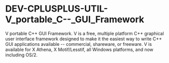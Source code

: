 DEV-CPLUSPLUS-UTIL-V_portable_C--_GUI_Framework
===============================================

V portable C++ GUI Framework. V is a free, multiple platform C++ graphical user interface framework designed to make it the easiest way to write C++ GUI applications available -- commercial, shareware, or freeware. V is available for X Athena, X Motif/Lesstif, all Windows platforms, and now including OS/2.
